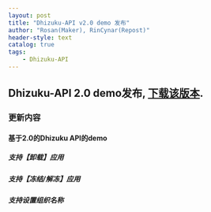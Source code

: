 ```yaml
---
layout: post
title: "Dhizuku-API v2.0 demo 发布"
author: "Rosan(Maker), RinCynar(Repost)"
header-style: text
catalog: true
tags:
    - Dhizuku-API
---
```


## Dhizuku-API 2.0 demo发布, [下载该版本](/file/demo-user_service-v2.0.apk).

### 更新内容

#### 基于2.0的Dhizuku API的demo

##### 支持【卸载】应用

##### 支持【冻结/解冻】应用

##### 支持设置组织名称